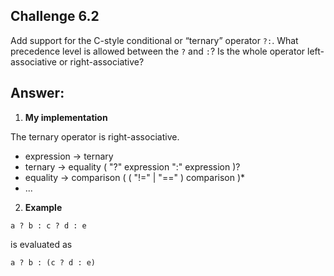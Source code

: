 ## Challenge 6.2

Add support for the C-style conditional or “ternary” operator `?:`. What precedence level is allowed between the `?` and `:`? Is the whole operator left-associative or right-associative?

## Answer:

1. **My implementation**

The ternary operator is right-associative.

- expression → ternary
- ternary → equality ( "?" expression ":" expression )?
- equality → comparison ( ( "!=" | "==" ) comparison )\*
- ...

2. **Example**

```
a ? b : c ? d : e
```

is evaluated as

```
a ? b : (c ? d : e)
```
